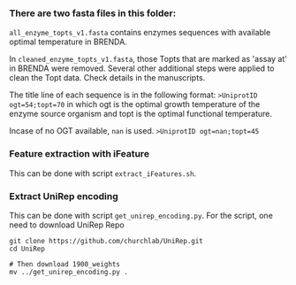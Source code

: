 ### There are two fasta files in this folder:
`all_enzyme_topts_v1.fasta` contains enzymes sequences with available optimal temperature in BRENDA.

In `cleaned_enzyme_topts_v1.fasta`, those Topts that are marked as 'assay at' in BRENDA were removed. Several other additional steps were applied to clean the Topt data. Check details in the manuscripts. 

The title line of each sequence is in the following format:
`>UniprotID ogt=54;topt=70`
in which ogt is the optimal growth temperature of the enzyme source organism and topt is the optimal functional temperature.

Incase of no OGT available, `nan` is used.
`>UniprotID ogt=nan;topt=45`

### Feature extraction with iFeature
This can be done with script `extract_iFeatures.sh`. 

### Extract UniRep encoding
This can be done with script `get_unirep_encoding.py`. For the script, one need to download UniRep Repo
```
git clone https://github.com/churchlab/UniRep.git
cd UniRep

# Then download 1900_weights
mv ../get_unirep_encoding.py .
```
